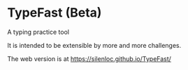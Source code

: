 # TypeFast (Beta)
A typing practice tool

It is intended to be extensible by more and more challenges.

The web version is at https://silenloc.github.io/TypeFast/

[1]: https://github.com/SilenLoc/TypeFast/blob/main/src/random/mod.rs
